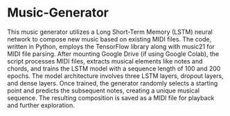 # Music-Generator
This music generator utilizes a Long Short-Term Memory (LSTM) neural network to compose new music based on existing MIDI files. The code, written in Python, employs the TensorFlow library along with music21 for MIDI file parsing. After mounting Google Drive (if using Google Colab), the script processes MIDI files, extracts musical elements like notes and chords, and trains the LSTM model with a sequence length of 100 and 200 epochs. The model architecture involves three LSTM layers, dropout layers, and dense layers. Once trained, the generator randomly selects a starting point and predicts the subsequent notes, creating a unique musical sequence. The resulting composition is saved as a MIDI file for playback and further exploration.







